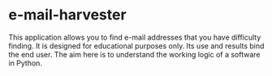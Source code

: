 # e-mail-harvester
This application allows you to find e-mail addresses that you have difficulty finding. It is designed for educational purposes only. Its use and results bind the end user. The aim here is to understand the working logic of a software in Python.
